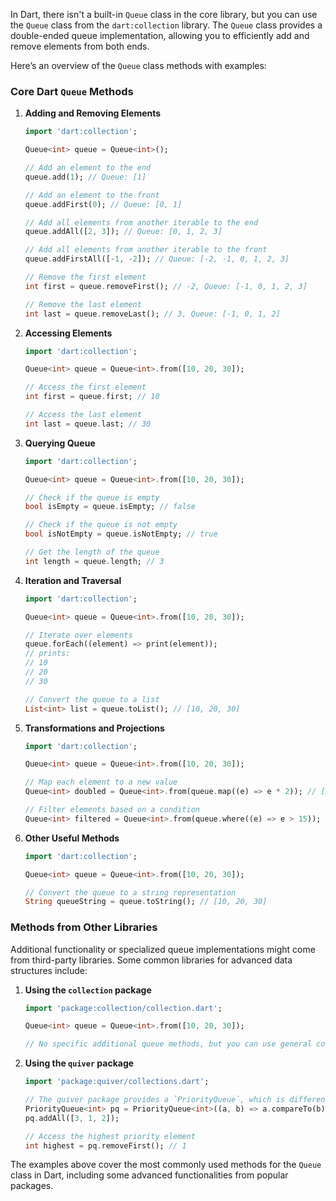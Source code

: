 In Dart, there isn't a built-in `Queue` class in the core library, but you can use the `Queue` class from the `dart:collection` library. The `Queue` class provides a double-ended queue implementation, allowing you to efficiently add and remove elements from both ends.

Here’s an overview of the `Queue` class methods with examples:

### Core Dart `Queue` Methods

1. **Adding and Removing Elements**

   ```dart
   import 'dart:collection';

   Queue<int> queue = Queue<int>();

   // Add an element to the end
   queue.add(1); // Queue: [1]

   // Add an element to the front
   queue.addFirst(0); // Queue: [0, 1]

   // Add all elements from another iterable to the end
   queue.addAll([2, 3]); // Queue: [0, 1, 2, 3]

   // Add all elements from another iterable to the front
   queue.addFirstAll([-1, -2]); // Queue: [-2, -1, 0, 1, 2, 3]

   // Remove the first element
   int first = queue.removeFirst(); // -2, Queue: [-1, 0, 1, 2, 3]

   // Remove the last element
   int last = queue.removeLast(); // 3, Queue: [-1, 0, 1, 2]
   ```

2. **Accessing Elements**

   ```dart
   import 'dart:collection';

   Queue<int> queue = Queue<int>.from([10, 20, 30]);

   // Access the first element
   int first = queue.first; // 10

   // Access the last element
   int last = queue.last; // 30
   ```

3. **Querying Queue**

   ```dart
   import 'dart:collection';

   Queue<int> queue = Queue<int>.from([10, 20, 30]);

   // Check if the queue is empty
   bool isEmpty = queue.isEmpty; // false

   // Check if the queue is not empty
   bool isNotEmpty = queue.isNotEmpty; // true

   // Get the length of the queue
   int length = queue.length; // 3
   ```

4. **Iteration and Traversal**

   ```dart
   import 'dart:collection';

   Queue<int> queue = Queue<int>.from([10, 20, 30]);

   // Iterate over elements
   queue.forEach((element) => print(element)); 
   // prints:
   // 10
   // 20
   // 30

   // Convert the queue to a list
   List<int> list = queue.toList(); // [10, 20, 30]
   ```

5. **Transformations and Projections**

   ```dart
   import 'dart:collection';

   Queue<int> queue = Queue<int>.from([10, 20, 30]);

   // Map each element to a new value
   Queue<int> doubled = Queue<int>.from(queue.map((e) => e * 2)); // [20, 40, 60]

   // Filter elements based on a condition
   Queue<int> filtered = Queue<int>.from(queue.where((e) => e > 15)); // [20, 30]
   ```

6. **Other Useful Methods**

   ```dart
   import 'dart:collection';

   Queue<int> queue = Queue<int>.from([10, 20, 30]);

   // Convert the queue to a string representation
   String queueString = queue.toString(); // [10, 20, 30]
   ```

### Methods from Other Libraries

Additional functionality or specialized queue implementations might come from third-party libraries. Some common libraries for advanced data structures include:

1. **Using the `collection` package**

   ```dart
   import 'package:collection/collection.dart';

   Queue<int> queue = Queue<int>.from([10, 20, 30]);

   // No specific additional queue methods, but you can use general collection utilities
   ```

2. **Using the `quiver` package**

   ```dart
   import 'package:quiver/collections.dart';

   // The quiver package provides a `PriorityQueue`, which is different from a regular queue
   PriorityQueue<int> pq = PriorityQueue<int>((a, b) => a.compareTo(b));
   pq.addAll([3, 1, 2]);

   // Access the highest priority element
   int highest = pq.removeFirst(); // 1
   ```

The examples above cover the most commonly used methods for the `Queue` class in Dart, including some advanced functionalities from popular packages.